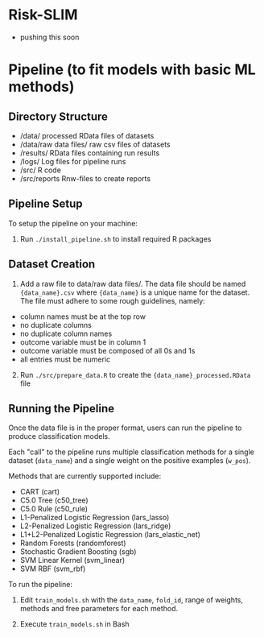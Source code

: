 # Risk-SLIM
- pushing this soon

# Pipeline (to fit models with basic ML methods)
## Directory Structure 

- /data/                 	processed RData files of datasets
- /data/raw data files/  	raw csv files of datasets
- /results/              	RData files containing run results
- /logs/                 	Log files for pipeline runs
- /src/                  	R code 
- /src/reports				Rnw-files to create reports

## Pipeline Setup

To setup the pipeline on your machine:

1. Run `./install_pipeline.sh` to install required R packages

## Dataset Creation

1. Add a raw file to data/raw data files/. The data file should be named `{data_name}.csv` where `{data_name}` is a unique name for the dataset. The file must adhere to some rough guidelines, namely:

- column names must be at the top row
- no duplicate columns
- no duplicate column names
- outcome variable must be in column 1
- outcome variable must be composed of all 0s and 1s
- all entries must be numeric

2. Run `./src/prepare_data.R` to create the `{data_name}_processed.RData` file

## Running the Pipeline

Once the data file is in the proper format, users can run the pipeline to produce classification models. 

Each "call" to the pipeline runs multiple classification methods for a single dataset (`data_name`) and a single weight on the positive examples (`w_pos`). 

Methods that are currently supported include:

- CART (cart)
- C5.0 Tree (c50_tree)
- C5.0 Rule (c50_rule)
- L1-Penalized Logistic Regression (lars_lasso)
- L2-Penalized Logistic Regression (lars_ridge)
- L1+L2-Penalized Logistic Regression (lars_elastic_net)
- Random Forests (randomforest)
- Stochastic Gradient Boosting (sgb)
- SVM Linear Kernel (svm_linear)
- SVM RBF (svm_rbf)

To run the pipeline:

1. Edit `train_models.sh` with the `data_name`, `fold_id`, range of weights, methods and free parameters for each method.

2. Execute `train_models.sh` in Bash